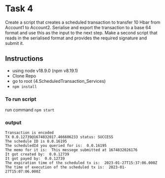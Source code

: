 # Task 4
Create a script that creates a scheduled transaction to transfer 10
Hbar from Account1 to Account2.
Serialise and export the transaction to a base 64 format and use
this as the input to the next step.
Make a second script that reads in the serialised format and
provides the required signature and submit it.

## Instructions
- using node v18.9.0 (npm v8.19.1)
- Clone Repo
- go to root (4.ScheduledTransaction_Services)
- `npm install`

### To run script
run command  `npm start`

### output
```
Transaction is encoded
TX 0.0.12739@1674832017.466606233 status: SUCCESS
The schedule ID is 0.0.16195
The scheduledId you queried for is:  0.0.16195
The memo for it is:  This messege submitted at 1674832026176
It got created by:  0.0.12739
It got payed by:  0.0.12739
The expiration time of the scheduled tx is:  2023-01-27T15:37:06.000Z
The time of execution of the scheduled tx is:  2023-01-27T15:07:06.000Z
```
